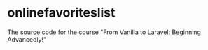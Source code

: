 # onlinefavoriteslist
The source code for the course "From Vanilla to Laravel: Beginning Advancedly!"
